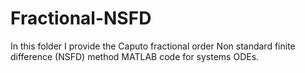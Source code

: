 # Fractional-NSFD
In this folder I provide the Caputo fractional order Non standard finite difference (NSFD) method MATLAB code for systems ODEs. 
